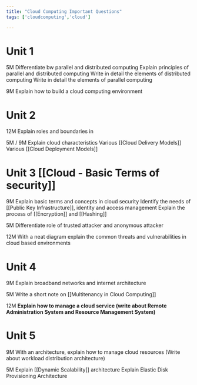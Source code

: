 ```yaml
---
title: "Cloud Computing Important Questions"
tags: ['cloudcomputing','cloud']

---
```

# Unit 1

5M
Differentiate bw parallel and distributed computing 
Explain principles of parallel and distributed computing
Write in detail the elements of distributed computing
Write in detail the elements of parallel computing

9M
Explain how to build a cloud computing environment

# Unit 2 

12M 
Explain roles and boundaries in 

5M / 9M 
Explain cloud characteristics 
Various [[Cloud Delivery Models]] 
Various [[Cloud Deployment Models]] 

# Unit 3 [[Cloud - Basic Terms of security]] 

9M
Explain basic terms and concepts in cloud security
Identify the needs of [[Public Key Infrastructure]], identity and access management 
Explain the process of [[Encryption]]  and [[Hashing]]

5M
Differentiate role of trusted attacker and anonymous attacker 

  

12M 
With a neat diagram explain the common threats and vulnerabilities  in cloud based environments 

# Unit 4

9M
Explain broadband networks and internet architecture

5M 
Write a short note on [[Multitenancy in Cloud Computing]] 

12M
**Explain how to manage a cloud service 
(write about Remote Administration System and Resource Management System)**

# Unit 5

9M
With an architecture, explain how to manage cloud resources
(Write about workload distribution architecture)

5M
Explain [[Dynamic Scalability]] architecture 
Explain Elastic Disk Provisioning Architecture 

